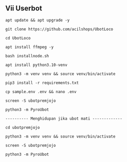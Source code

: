 ## Vii Userbot
```
apt update && apt upgrade -y
```
```
git clone https://github.com/acilshops/UbotLoco
```
```
cd UbotLoco
```
```
apt install ffmpeg -y
```
```
bash installnode.sh
```
```
apt install python3.10-venv
```
```
python3 -m venv venv && source venv/bin/activate
```
```
pip3 install -r requirements.txt
```
```
cp sample.env .env && nano .env
```
```
screen -S ubotpremjojo
```
```
python3 -m PyroUbot
```
```
---------- Menghidupan jika ubot mati -------------
```
```
cd ubotpremjojo
```
```
python3 -m venv venv && source venv/bin/activate
```
```
screen -S ubotpremjojo
```
```
python3 -m PyroUbot
```
